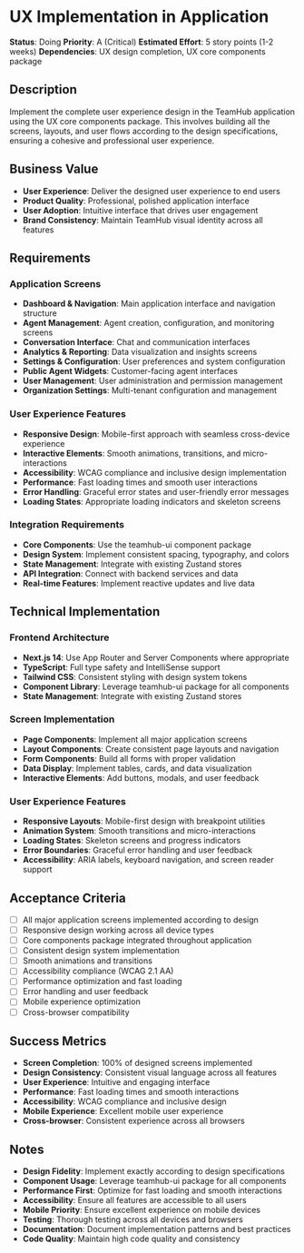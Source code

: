 # UX Implementation in Application

**Status**: Doing
**Priority**: A (Critical)
**Estimated Effort**: 5 story points (1-2 weeks)
**Dependencies**: UX design completion, UX core components package

## Description

Implement the complete user experience design in the TeamHub application using the UX core components package. This involves building all the screens, layouts, and user flows according to the design specifications, ensuring a cohesive and professional user experience.

## Business Value

- **User Experience**: Deliver the designed user experience to end users
- **Product Quality**: Professional, polished application interface
- **User Adoption**: Intuitive interface that drives user engagement
- **Brand Consistency**: Maintain TeamHub visual identity across all features

## Requirements

### Application Screens

- **Dashboard & Navigation**: Main application interface and navigation structure
- **Agent Management**: Agent creation, configuration, and monitoring screens
- **Conversation Interface**: Chat and communication interfaces
- **Analytics & Reporting**: Data visualization and insights screens
- **Settings & Configuration**: User preferences and system configuration
- **Public Agent Widgets**: Customer-facing agent interfaces
- **User Management**: User administration and permission management
- **Organization Settings**: Multi-tenant configuration and management

### User Experience Features

- **Responsive Design**: Mobile-first approach with seamless cross-device experience
- **Interactive Elements**: Smooth animations, transitions, and micro-interactions
- **Accessibility**: WCAG compliance and inclusive design implementation
- **Performance**: Fast loading times and smooth user interactions
- **Error Handling**: Graceful error states and user-friendly error messages
- **Loading States**: Appropriate loading indicators and skeleton screens

### Integration Requirements

- **Core Components**: Use the teamhub-ui component package
- **Design System**: Implement consistent spacing, typography, and colors
- **State Management**: Integrate with existing Zustand stores
- **API Integration**: Connect with backend services and data
- **Real-time Features**: Implement reactive updates and live data

## Technical Implementation

### Frontend Architecture

- **Next.js 14**: Use App Router and Server Components where appropriate
- **TypeScript**: Full type safety and IntelliSense support
- **Tailwind CSS**: Consistent styling with design system tokens
- **Component Library**: Leverage teamhub-ui package for all components
- **State Management**: Integrate with existing Zustand stores

### Screen Implementation

- **Page Components**: Implement all major application screens
- **Layout Components**: Create consistent page layouts and navigation
- **Form Components**: Build all forms with proper validation
- **Data Display**: Implement tables, cards, and data visualization
- **Interactive Elements**: Add buttons, modals, and user feedback

### User Experience Features

- **Responsive Layouts**: Mobile-first design with breakpoint utilities
- **Animation System**: Smooth transitions and micro-interactions
- **Loading States**: Skeleton screens and progress indicators
- **Error Boundaries**: Graceful error handling and user feedback
- **Accessibility**: ARIA labels, keyboard navigation, and screen reader support

## Acceptance Criteria

- [ ] All major application screens implemented according to design
- [ ] Responsive design working across all device types
- [ ] Core components package integrated throughout application
- [ ] Consistent design system implementation
- [ ] Smooth animations and transitions
- [ ] Accessibility compliance (WCAG 2.1 AA)
- [ ] Performance optimization and fast loading
- [ ] Error handling and user feedback
- [ ] Mobile experience optimization
- [ ] Cross-browser compatibility

## Success Metrics

- **Screen Completion**: 100% of designed screens implemented
- **Design Consistency**: Consistent visual language across all features
- **User Experience**: Intuitive and engaging interface
- **Performance**: Fast loading times and smooth interactions
- **Accessibility**: WCAG compliance and inclusive design
- **Mobile Experience**: Excellent mobile user experience
- **Cross-browser**: Consistent experience across all browsers

## Notes

- **Design Fidelity**: Implement exactly according to design specifications
- **Component Usage**: Leverage teamhub-ui package for all components
- **Performance First**: Optimize for fast loading and smooth interactions
- **Accessibility**: Ensure all features are accessible to all users
- **Mobile Priority**: Ensure excellent experience on mobile devices
- **Testing**: Thorough testing across all devices and browsers
- **Documentation**: Document implementation patterns and best practices
- **Code Quality**: Maintain high code quality and consistency
